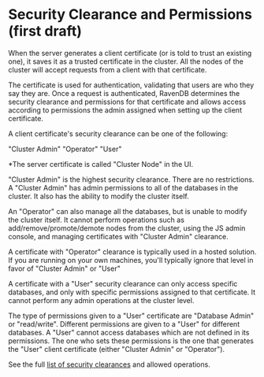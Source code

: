 # Security Clearance and Permissions (first draft)

When the server generates a client certificate (or is told to trust an existing one), it saves it as a trusted certificate in the cluster. All the nodes of the cluster will accept requests from a client with that certificate.

The certificate is used for authentication, validating that users are who they say they are. Once a request is authenticated, RavenDB determines the security clearance and permissions for that certificate and allows access according to permissions the admin assigned when setting up the client certificate. 

A client certificate's security clearance can be one of the following:

"Cluster Admin"
"Operator"
"User"

*The server certificate is called "Cluster Node" in the UI.

"Cluster Admin" is the highest security clearance. There are no restrictions. A "Cluster Admin" has admin permissions to all of the databases in the cluster. It also has the ability to modify the cluster itself.

An "Operator" can also manage all the databases, but is unable to modify the cluster itself. It cannot perform operations such as add/remove/promote/demote nodes from the cluster, using the JS admin console, and managing certificates with "Cluster Admin" clearance. 

A certificate with "Operator" clearance is typically used in a hosted solution. If you are running on your own machines, you'll typically ignore that level in favor of "Cluster Admin" or "User"

A certificate with a "User" security clearance can only access specific databases, and only with specific permissions assigned to that certificate. It cannot perform any admin operations at the cluster level. 


The type of permissions given to a "User" certificate are "Database Admin" or "read/write". Different permissions are given to a "User" for different databases. A "User" cannot access databases which are not defined in its permissions. The one who sets these permissions is the one that generates the "User" client certificate (either "Cluster Admin" or "Operator").

See the full [list of security clearances](list-of-security-clearances) and allowed operations.
